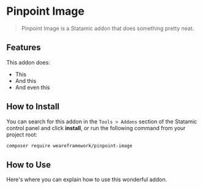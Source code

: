# Pinpoint Image

> Pinpoint Image is a Statamic addon that does something pretty neat.

## Features

This addon does:

- This
- And this
- And even this

## How to Install

You can search for this addon in the `Tools > Addons` section of the Statamic control panel and click **install**, or run the following command from your project root:

``` bash
composer require weareframework/pinpoint-image
```

## How to Use

Here's where you can explain how to use this wonderful addon.
